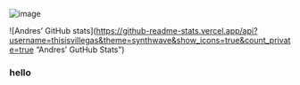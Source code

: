 ![image](https://user-images.githubusercontent.com/52325353/191379505-90941740-74a0-4264-8567-3d39ae0efc4b.png)

![Andres’ GitHub stats](https://github-readme-stats.vercel.app/api?username=thisisvillegas&theme=synthwave&show_icons=true&count_private=true “Andres’ GutHub Stats”)

### hello
